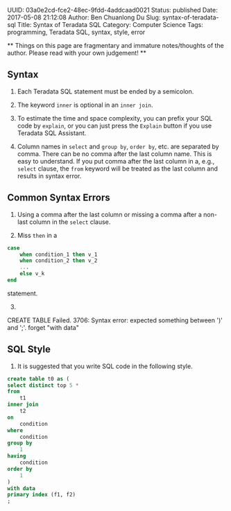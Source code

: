 UUID: 03a0e2cd-fce2-48ec-9fdd-4addcaad0021
Status: published
Date: 2017-05-08 21:12:08
Author: Ben Chuanlong Du
Slug: syntax-of-teradata-sql
Title: Syntax of Teradata SQL
Category: Computer Science
Tags: programming, Teradata SQL, syntax, style, error

**
Things on this page are
fragmentary and immature notes/thoughts of the author.
Please read with your own judgement!
**


## Syntax

1. Each Teradata SQL statement must be ended by a semicolon.

5. The keyword `inner` is optional in an `inner join`.

6. To estimate the time and space complexity, 
you can prefix your SQL code by `explain`,
or you can just press the `Explain` button if you use Teradata SQL Assistant.

2. Column names in `select` and `group by`, `order by`, etc. are separated by comma. 
There can be no comma after the last column name.
This is easy to understand. 
If you put comma after the last column in a, e.g., `select` clause,
the `from` keyword will be treated as the last column and results in syntax error.


## Common Syntax Errors

1. Using a comma after the last column or missing a comma 
after a non-last column in the `select` clause.

2. Miss `then` in  a 
```SQL
case 
    when condition_1 then v_1 
    when condition_2 then v_2 
    ...
    else v_k 
end 
```
statement.

3. 
CREATE TABLE Failed. 3706: Syntax error: expected something between ')' and ';'.
forget "with data"

## SQL Style
1. It is suggested that you write SQL code in the following style.
```SQL
create table t0 as (
select distinct top 5 *
from
    t1
inner join
    t2
on
    condition
where
    condition
group by
    1
having
    condition
order by
    1
)
with data
primary index (f1, f2)
;
```
